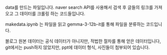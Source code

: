 data를 만드는 파일입니다.
naver search API를 사용해서 검색 후 글들의 링크를 가져오고
그 데이터를 크롤링 하는 코드들입니다.

makedata.ipynb 는 파일을 읽고 gemma-3-12b-it를 통해
파일을 분류하는 코드입니다.

블로그 원본 데이터는 공식 데이터가 아니지만, 적법한 절차를 통해 얻은 데이터입니다,
git에서는 push하지 않았지만, ppt에 데이터 형식, 사진들이 첨부되어 있습니다.
